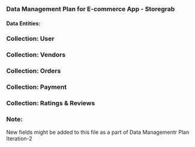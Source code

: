 ### Data Management Plan for E-commerce App - Storegrab
 
#### Data Entities:
 
### Collection: User

### Collection: Vendors

### Collection: Orders

### Collection: Payment

### Collection: Ratings & Reviews

### Note:
New fields might be added to this file as a part of Data Managementr Plan Iteration-2 
